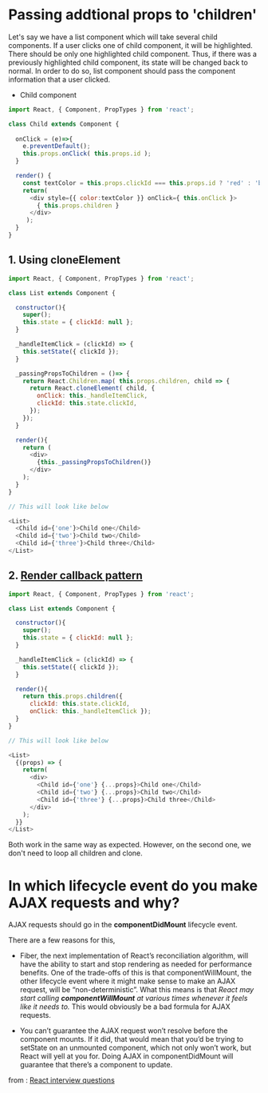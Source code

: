 # Passing addtional props to 'children'

Let's say we have a list component which will take several child components. If a user clicks one of child component, it will be highlighted. There should be only one highlighted child component. Thus, if there was a previously highlighted child component, its state will be changed back to normal. In order to do so, list component should pass the component information that a user clicked.

- Child component

```javascript
import React, { Component, PropTypes } from 'react';

class Child extends Component {
  
  onClick = (e)=>{
    e.preventDefault();
    this.props.onClick( this.props.id );
  }

  render() {
    const textColor = this.props.clickId === this.props.id ? 'red' : 'black';
    return( 
      <div style={{ color:textColor }} onClick={ this.onClick }>
      	{ this.props.children }
      </div> 
     );
  }
}
```

## 1. Using cloneElement

```javascript
import React, { Component, PropTypes } from 'react';

class List extends Component {

  constructor(){
    super();
    this.state = { clickId: null };
  }

  _handleItemClick = (clickId) => {
    this.setState({ clickId });
  }

  _passingPropsToChildren = ()=> {
    return React.Children.map( this.props.children, child => {
      return React.cloneElement( child, {
        onClick: this._handleItemClick,
        clickId: this.state.clickId,
      });
    });
  }

  render(){
    return (
      <div>
        {this._passingPropsToChildren()}
      </div>
    );
  }
}

// This will look like below 

<List>
  <Child id={'one'}>Child one</Child>
  <Child id={'two'}>Child two</Child>
  <Child id={'three'}>Child three</Child>
</List>


```

## 2. [Render callback pattern](https://morlay.gitbooks.io/react-patterns/content/en/react-patterns/render-callback.html)

```javascript
import React, { Component, PropTypes } from 'react';

class List extends Component {

  constructor(){
    super();
    this.state = { clickId: null };
  }

  _handleItemClick = (clickId) => {
    this.setState({ clickId });
  }

  render(){
    return this.props.children({ 
      clickId: this.state.clickId, 
      onClick: this._handleItemClick });
  }
}

// This will look like below 

<List>
  {(props) => {
    return(
      <div>
        <Child id={'one'} {...props}>Child one</Child>
        <Child id={'two'} {...props}>Child two</Child>
        <Child id={'three'} {...props}>Child three</Child>
      </div>
    );
  }}
</List>

```
Both work in the same way as expected. However, on the second one, we don't need to loop all children and clone.

# In which lifecycle event do you make AJAX requests and why?

AJAX requests should go in the **componentDidMount** lifecycle event.

There are a few reasons for this,

- Fiber, the next implementation of React’s reconciliation algorithm, will have the ability to start and stop rendering as needed for performance benefits. One of the trade-offs of this is that componentWillMount, the other lifecycle event where it might make sense to make an AJAX request, will be “non-deterministic”. What this means is that _React may start calling **componentWillMount** at various times whenever it feels like it needs to._ This would obviously be a bad formula for AJAX requests.

- You can’t guarantee the AJAX request won’t resolve before the component mounts. If it did, that would mean that you’d be trying to setState on an unmounted component, which not only won’t work, but React will yell at you for. Doing AJAX in componentDidMount will guarantee that there’s a component to update.

from : [React interview questions](https://tylermcginnis.com/react-interview-questions/)